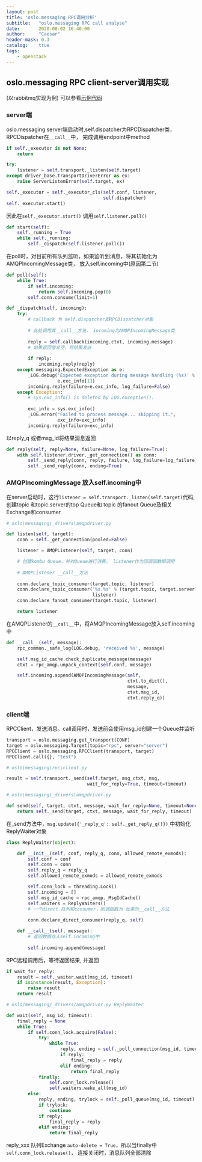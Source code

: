 ```yaml
---
layout: post
title: 'oslo.messaging RPC调用分析'
subtitle:   "oslo.messaging RPC call analyse"
date:       2020-08-02 16:40:00
author:     "Caesar"
header-mask: 0.3
catalog:    true
tags:
    - openstack
---
```

## oslo.messaging RPC client-server调用实现
(以rabbitmq实现为例)
可以参看[示例代码](https://caesarlinsa.github.io/2020/07/07/example_for_oslo_messaging_usage/)
### server端
oslo.messaging server端启动时,self.dispatcher为RPCDispatcher类，RPCDispatcher在`__call__`中，
完成调用endpoint中method

```python
if self._executor is not None:
    return

try:
    listener = self.transport._listen(self.target)
except driver_base.TransportDriverError as ex:
    raise ServerListenError(self.target, ex)

self._executor = self._executor_cls(self.conf, listener,
                                    self.dispatcher)
self._executor.start()
```
因此在`self._executor.start()` 调用`self.listener.poll()`

```python
def start(self):
    self._running = True
    while self._running:
        self._dispatch(self.listener.poll())
```
在poll时，对目前所有队列监听，如果监听到消息，将其初始化为AMQPIncomingMessage类，
放入self.incoming中(原因第二节)
```python
def poll(self):
    while True:
        if self.incoming:
            return self.incoming.pop(0)
        self.conn.consume(limit=1)
```

```python
def _dispatch(self, incoming):
    try:
        # callback 为 self.dispatcher即RPCDispatcher对象
        
        # 此处调用其__call__方法， incoming为AMQPIncomingMessage类
        
        reply = self.callback(incoming.ctxt, incoming.message)
        # 如果返回值非空，将结果发送
        
        if reply:
            incoming.reply(reply)
    except messaging.ExpectedException as e:
        _LOG.debug('Expected exception during message handling (%s)' %
                   e.exc_info[1])
        incoming.reply(failure=e.exc_info, log_failure=False)
    except Exception:
        # sys.exc_info() is deleted by LOG.exception().
        
        exc_info = sys.exc_info()
        _LOG.error("Failed to process message... skipping it.",
                   exc_info=exc_info)
        incoming.reply(failure=exc_info)
```
以reply_q 或者msg_id将结果消息返回
```python
def reply(self, reply=None, failure=None, log_failure=True):
    with self.listener.driver._get_connection() as conn:
        self._send_reply(conn, reply, failure, log_failure=log_failure)
        self._send_reply(conn, ending=True)
```
### AMQPIncomingMessage 放入self.incoming中

在server启动时，这行`listener = self.transport._listen(self.target)`代码,
创建topic 和topic.server的top Queue和 topic 的fanout Queue及相关Exchange和consumer

```python
# oslo\messaging\_drivers\amqpdriver.py

def listen(self, target):
    conn = self._get_connection(pooled=False)

    listener = AMQPListener(self, target, conn)

    # 创建kombu Queue，并对Queue进行消费， listener作为回调函数即调用
    
    # AMQPListener __call__方法
    
    conn.declare_topic_consumer(target.topic, listener)
    conn.declare_topic_consumer('%s.%s' % (target.topic, target.server),
                                listener)
    conn.declare_fanout_consumer(target.topic, listener)

    return listener
```
在AMQPListener的`__call__`中，将AMQPIncomingMessage放入self.incoming中

```python
def __call__(self, message):
    rpc_common._safe_log(LOG.debug, 'received %s', message)

    self.msg_id_cache.check_duplicate_message(message)
    ctxt = rpc_amqp.unpack_context(self.conf, message)

    self.incoming.append(AMQPIncomingMessage(self,
                                             ctxt.to_dict(),
                                             message,
                                             ctxt.msg_id,
                                             ctxt.reply_q))
```
### client端

RPCClient，发送消息。call调用时，发送前会使用msg_id创建一个Queue并监听
```python
transport = oslo.messaging.get_transport(CONF)
target = oslo.messaging.Target(topic="rpc", server="server")
RPCClient = oslo.messaging.RPCClient(transport, target)
RPCClient.call({}, "test")
```

```python
# oslo\messaging\rpc\client.py

result = self.transport._send(self.target, msg_ctxt, msg,
                              wait_for_reply=True, timeout=timeout)
```

```python
# oslo\messaging\_drivers\amqpdriver.py

def send(self, target, ctxt, message, wait_for_reply=None, timeout=None):
    return self._send(target, ctxt, message, wait_for_reply, timeout)
```
在_send方法中，`msg.update({'_reply_q': self._get_reply_q()})` 中初始化ReplyWaiter对象

```python
class ReplyWaiter(object):

    def __init__(self, conf, reply_q, conn, allowed_remote_exmods):
        self.conf = conf
        self.conn = conn
        self.reply_q = reply_q
        self.allowed_remote_exmods = allowed_remote_exmods

        self.conn_lock = threading.Lock()
        self.incoming = []
        self.msg_id_cache = rpc_amqp._MsgIdCache()
        self.waiters = ReplyWaiters()
        # 一个direct 队列和consumer，回调函数为 此类的__call__方法
        
        conn.declare_direct_consumer(reply_q, self)

    def __call__(self, message):
        # 返回数据存入self.incoming中
        
        self.incoming.append(message)
```
RPC远程调用后，等待返回结果, 并返回
```python
if wait_for_reply:
    result = self._waiter.wait(msg_id, timeout)
    if isinstance(result, Exception):
        raise result
    return result
```
```python
# oslo/messaging/_drivers/amqpdriver.py ReplyWaiter

def wait(self, msg_id, timeout):
    final_reply = None
    while True:
        if self.conn_lock.acquire(False):
            try:
                while True:
                    reply, ending = self._poll_connection(msg_id, timeout)
                    if reply:
                        final_reply = reply
                    elif ending:
                        return final_reply
            finally:
                self.conn_lock.release()
                self.waiters.wake_all(msg_id)
        else:
            reply, ending, trylock = self._poll_queue(msg_id, timeout)
            if trylock:
                continue
            if reply:
                final_reply = reply
            elif ending:
                return final_reply
```
reply_xxx 队列Exchange `auto-delete = True`，所以当finally中 `self.conn_lock.release()`，
连接关闭时，消息队列全部清除